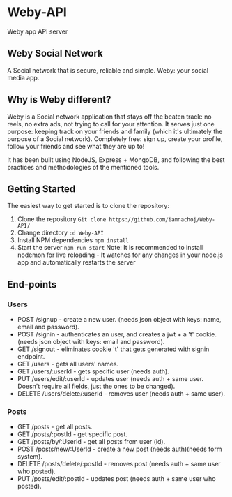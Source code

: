 # Weby-API
 Weby app API server

## Weby Social Network
A Social network that is secure, reliable and simple. Weby: your social media app. 

## Why is Weby different?
Weby is a Social network application that stays off the beaten track: no reels, no extra ads, not trying to call for your attention. It serves just one purpose: keeping track on your friends and family (which it's ultimately the purpose of a Social network). Completely free: sign up, create your profile, follow your friends and see what they are up to!

It has been built using NodeJS, Express + MongoDB, and following the best practices and methodologies of the mentioned tools. 

## Getting Started

The easiest way to get started is to clone the repository:

1. Clone the repository ``Git clone https://github.com/iamnachoj/Weby-API/``
2. Change directory ``cd Weby-API``
3. Install NPM dependencies ``npm install``
6. Start the server ``npm run start``
   Note: It is recommended to install nodemon for live reloading - It watches for any changes in your node.js app and automatically restarts the server

## End-points
### Users
- POST /signup - create a new user. (needs json object with keys: name, email and password).
- POST /signin - authenticates an user, and creates a jwt + a 't' cookie. (needs json object with keys: email and password).
- GET /signout - eliminates cookie 't' that gets generated with signin endpoint.
- GET /users - gets all users' names.
- GET /users/:userId - gets specific user (needs auth).
- PUT /users/edit/:userId - updates user (needs auth + same user. Doesn't require all fields, just the ones to be changed).
- DELETE /users/delete/:userId - removes user (needs auth + same user).

### Posts
- GET /posts - get all posts.
- GET /posts/:postId - get specific post.
- GET /posts/by/:UserId - get all posts from user (id).
- POST /posts/new/:UserId - create a new post (needs auth)(needs form system).
- DELETE /posts/delete/:postId - removes post (needs auth + same user who posted).
- PUT /posts/edit/:postId - updates post (needs auth + same user who posted).

